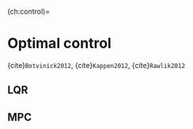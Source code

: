

(ch:control)=
# Optimal control


{cite}`Botvinick2012`, {cite}`Kappen2012`, {cite}`Rawlik2012`

## LQR

## MPC









